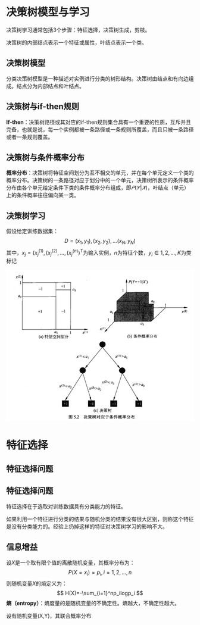 # 决策树模型与学习

决策树学习通常包括3个步骤：特征选择，决策树生成，剪枝。

决策树的内部结点表示一个特征或属性，叶结点表示一个类。

## 决策树模型

分类决策树模型是一种描述对实例进行分类的树形结构。决策树由结点和有向边组成。结点分为内部结点和叶结点。

## 决策树与if-then规则

**If-then**：决策树路径或其对应的if-then规则集合具有一个重要的性质，互斥并且完备，也就是说，每一个实例都被一条路径或一条规则所覆盖，而且只被一条路径或者一条规则覆盖。

## 决策树与条件概率分布

**概率分布**：决策树将特征空间划分为互不相交的单元，并在每个单元定义一个类的概率分布。决策树的一条路径对应于划分中的一个单元，决策树所表示的条件概率分布由各个单元给定条件下类的条件概率分布组成，即$𝑃(𝑌|𝑋)$，叶结点（单元）上的条件概率往往偏向某一类。

## 决策树学习

假设给定训练数据集：
$$
D = {(x_1,y_1),(x_2,y_2),...(x_N,y_N)}
$$
其中，$x_j=(x_j^{(1)},(x_j^{(2)},...,(x_j^{(n)})^T$为输入实例，$n$为特征个数，$y_i \in{1,2,...,K}$为类标记

![DecisonTree](../img/ML/DecisonTree.jpg)

# 特征选择

## 特征选择问题

## 特征选择问题

特征选择在于选取对训练数据具有分类能力的特征。

如果利用一个特征进行分类的结果与随机分类的结果没有很大区别，则称这个特征是没有分类能力的。经验上扔掉这样的特征对决策树学习的影响不大。

## 信息增益

设$X$是一个取有限个值的离散随机变量，其概率分布为：
$$
P(X=x_i)=p_i,i=1,2,...,n
$$
则随机变量$X$的熵定义为：
$$
H(X)=-\sum_{i=1}^np_ilogp_i
$$
**熵（entropy）**：熵度量的是随机变量的不确定性。熵越大，不确定性越大。

设有随机变量(X,Y)，其联合概率分布















































